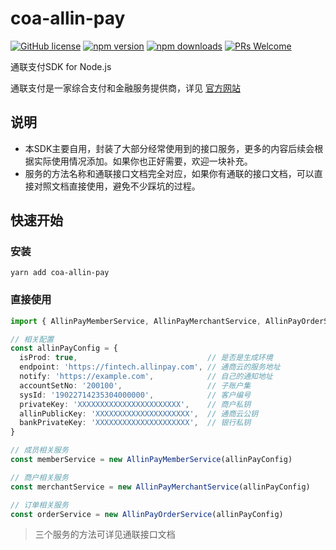 # coa-allin-pay

[![GitHub license](https://img.shields.io/badge/license-MIT-green.svg?style=flat-square)](LICENSE)
[![npm version](https://img.shields.io/npm/v/coa-allin-pay.svg?style=flat-square)](https://www.npmjs.org/package/coa-allin-pay)
[![npm downloads](https://img.shields.io/npm/dm/coa-allin-pay.svg?style=flat-square)](http://npm-stat.com/charts.html?package=coa-allin-pay)
[![PRs Welcome](https://img.shields.io/badge/PRs-welcome-brightgreen.svg?style=flat-square)](https://github.com/coajs/coa-allin-pay/pulls)

通联支付SDK for Node.js

通联支付是一家综合支付和金融服务提供商，详见 [官方网站](https://www.allinpay.com/)

## 说明

- 本SDK主要自用，封装了大部分经常使用到的接口服务，更多的内容后续会根据实际使用情况添加。如果你也正好需要，欢迎一块补充。
- 服务的方法名称和通联接口文档完全对应，如果你有通联的接口文档，可以直接对照文档直接使用，避免不少踩坑的过程。

## 快速开始

### 安装

```shell
yarn add coa-allin-pay
```

### 直接使用

```typescript
import { AllinPayMemberService, AllinPayMerchantService, AllinPayOrderService } from 'coa-allin-pay'

// 相关配置
const allinPayConfig = {
  isProd: true,                             // 是否是生成环境
  endpoint: 'https://fintech.allinpay.com', // 通商云的服务地址
  notify: 'https://example.com',            // 自己的通知地址
  accountSetNo: '200100',                   // 子账户集
  sysId: '19022714235304000000',            // 客户编号
  privateKey: 'XXXXXXXXXXXXXXXXXXXXXXX',    // 商户私钥
  allinPublicKey: 'XXXXXXXXXXXXXXXXXXXXX',  // 通商云公钥
  bankPrivateKey: 'XXXXXXXXXXXXXXXXXXXXX',  // 银行私钥
}

// 成员相关服务
const memberService = new AllinPayMemberService(allinPayConfig)

// 商户相关服务
const merchantService = new AllinPayMerchantService(allinPayConfig)

// 订单相关服务
const orderService = new AllinPayOrderService(allinPayConfig)
```

> 三个服务的方法可详见通联接口文档